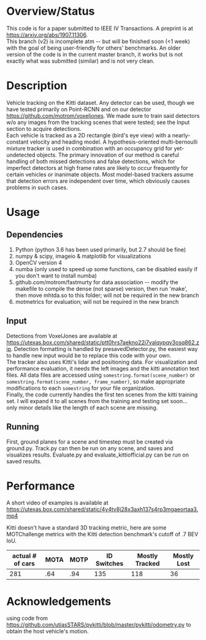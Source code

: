 # Overview/Status
This code is for a paper submitted to IEEE IV Transactions. A preprint is at https://arxiv.org/abs/1907.11306.  
This branch (v2) is incomplete atm -- but will be finished soon (<1 week) with the goal of being user-friendly for others' benchmarks. An older version of the code is in the current master branch, it works but is not exactly what was submitted (similar) and is not very clean.

# Description
Vehicle tracking on the Kitti dataset. Any detector can be used, though we have tested primarily on Point-RCNN and on our detector https://github.com/motrom/voxeljones.  We made sure to train said detectors w/o any images from the tracking scenes that were tested; see the Input section to acquire detections.  
Each vehicle is tracked as a 2D rectangle (bird's eye view) with a nearly-constant velocity and heading model. A hypothesis-oriented multi-bernoulli mixture tracker is used in combination with an occupancy grid for yet-undetected objects. The primary innovation of our method is careful handling of both missed detections and false detections, which for imperfect detectors at high frame rates are likely to occur frequently for certain vehicles or inanimate objects. Most model-based trackers assume that detection errors are independent over time, which obviously causes problems in such cases.

# Usage
## Dependencies
1. Python (python 3.6 has been used primarily, but 2.7 should be fine)
2. numpy & scipy, imageio & matplotlib for visualizations
3. OpenCV version 4
4. numba (only used to speed up some functions, can be disabled easily if you don't want to install numba)
5. github.com/motrom/fastmurty for data association -- modify the makefile to compile the dense (not sparse) version, then run 'make', then move mhtda.so to this folder; will not be required in the new branch
6. motmetrics for evaluation; will not be required in the new branch

## Input
Detections from VoxelJones are available at https://utexas.box.com/shared/static/ptt0hrs7aekno22i7valqypqv3osq862.zip. Detection formatting is handled by presavedDetector.py, the easiest way to handle new input would be to replace this code with your own.  
The tracker also uses Kitti's lidar and positioning data. For visualization and performance evaluation, it needs the left images and the kitti annotation text files. All data files are accessed using `somestring.format(scene_number)` or `somestring.format(scene_number, frame_number)`, so make appropriate modifications to each `somestring` for your file organization.  
Finally, the code currently handles the first ten scenes from the kitti training set. I will expand it to all scenes from the training and testing set soon... only minor details like the length of each scene are missing.

## Running
First, ground planes for a scene and timestep must be created via ground.py. Track.py can then be run on any scene, and saves and visualizes results. Evaluate.py and evaluate_kittiofficial.py can be run on saved results.

# Performance
A short video of examples is available at https://utexas.box.com/shared/static/4y4tv8j28x3axh137s4rp3mgaeortaa3.mp4

Kitti doesn't have a standard 3D tracking metric, here are some MOTChallenge metrics with the Kitti detection benchmark's cutoff of .7 BEV IoU.

| actual # of cars| MOTA | MOTP | ID Switches | Mostly Tracked | Mostly Lost |
| --- | --- | --- | --- | --- | --- |
| 281 | .64 | .94 | 135 | 118 | 36 |


# Acknowledgements
using code from https://github.com/utiasSTARS/pykitti/blob/master/pykitti/odometry.py to obtain the host vehicle's motion.
